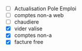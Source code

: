 * [ ] Actualisation Pole Emploi
* [ ] comptes non-a web
* [ ] chaudiere
* [x] vider valise
* [x] comptes non-a
* [x] facture free
